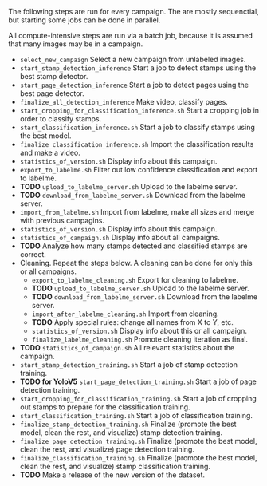 The following steps are run for every campaign. The are mostly sequenctial, but starting some jobs can be done in parallel.

All compute-intensive steps are run via a batch job, because it is assumed that many images may be in a campaign.

* `select_new_campaign` Select a new campaign from unlabeled images.
* `start_stamp_detection_inference` Start a job to detect stamps using the best stamp detector.
* `start_page_detection_inference` Start a job to detect pages using the best page detector.
* `finalize_all_detection_inference` Make video, classify pages.
* `start_cropping_for_classification_inference.sh` Start a cropping job in order to classify stamps.
* `start_classification_inference.sh` Start a job to classify stamps using the best model.
* `finalize_classification_inference.sh` Import the classification results and make a video.
* `statistics_of_version.sh` Display info about this campaign.
* `export_to_labelme.sh` Filter out low confidence classification and export to labelme.
* **TODO** `upload_to_labelme_server.sh` Upload to the labelme server.
* **TODO** `download_from_labelme_server.sh` Download from the labelme server.
* `import_from_labelme.sh` Import from labelme, make all sizes and merge with previous campagins.
* `statistics_of_version.sh` Display info about this campaign.
* `statistics_of_campaign.sh` Display info about all campaigns.
* **TODO** Analyze how many stamps detected and classified stamps are correct.
* Cleaning. Repeat the steps below. A cleaning can be done for only this or all campaigns.
    * `export_to_labelme_cleaning.sh` Export for cleaning to labelme.
    * **TODO** `upload_to_labelme_server.sh` Upload to the labelme server.
    * **TODO** `download_from_labelme_server.sh` Download from the labelme server.
    * `import_after_labelme_cleaning.sh` Import from cleaning.
    * **TODO** Apply special rules: change all names from X to Y, etc.
    * `statistics_of_version.sh` Display info about this or all campaign.
    * `finalize_labelme_cleaning.sh` Promote cleaning iteration as final.
* **TODO** `statistics_of_campaign.sh` All relevant statistics about the campaign.
* `start_stamp_detection_training.sh` Start a job of stamp detection training.
* **TODO for YoloV5** `start_page_detection_training.sh` Start a job of page detection training.
* `start_cropping_for_classification_training.sh` Start a job of cropping out stamps to prepare for the classification training.
* `start_classification_training.sh` Start a job of classification training.
* `finalize_stamp_detection_training.sh` Finalize (promote the best model, clean the rest, and visualize) stamp detection training.
* `finalize_page_detection_training.sh` Finalize (promote the best model, clean the rest, and visualize) page detection training.
* `finalize_classification_training.sh` Finalize (promote the best model, clean the rest, and visualize) stamp classification training.
* **TODO** Make a release of the new version of the dataset.
